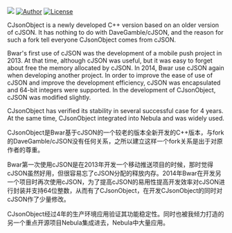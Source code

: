 [![](https://travis-ci.org/Bwar/CJsonObject.svg?branch=master)](https://travis-ci.org/Bwar/CJsonObject) [![Author](https://img.shields.io/badge/author-@Bwar-blue.svg?style=flat)](cqc@vip.qq.com) [![License](https://img.shields.io/github/license/mashape/apistatus.svg)](LICENSE)<br/>

CJsonObject is a newly developed C++ version based on an older version of cJSON. It has nothing to do with DaveGamble/cJSON, and the reason for such a fork tell everyone CJsonObject comes from cJSON.

Bwar's first use of cJSON was the development of a mobile push project in 2013. At that time, although cJSON was useful, but it was easy to forget about free the memory allocated by cJSON. In 2014, Bwar use cJSON again when developing another project. In order to improve the ease of use of cJSON and improve the development efficiency, cJSON was encapsulated and 64-bit integers were supported. In the development of CJsonObject, cJSON was modified slightly.

CJsonObject has verified its stability in several successful case for 4 years. At the same time, CJsonObject integrated into Nebula and was widely used.

CJsonObject是Bwar基于cJSON的一个较老的版本全新开发的C++版本，与fork的DaveGamble/cJSON没有任何关系，之所以建立这样一个fork关系是出于对原作者的尊重。

Bwar第一次使用cJSON是在2013年开发一个移动推送项目的时候，那时觉得cJSON虽然好用，但很容易忘了cJSON分配的释放内存。2014年Bwar在开发另一个项目时再次使用cJSON，为了提高cJSON的易用性提高开发效率对cJSON进行封装并支持64位整数，从而有了CJsonObject，在开发CJsonObject的同时对cJSON作了少量修改。

CJsonObject经过4年的生产环境应用验证其功能稳定性。同时也被我倾力打造的另一个重点开源项目Nebula集成进去，Nebula中大量应用。

